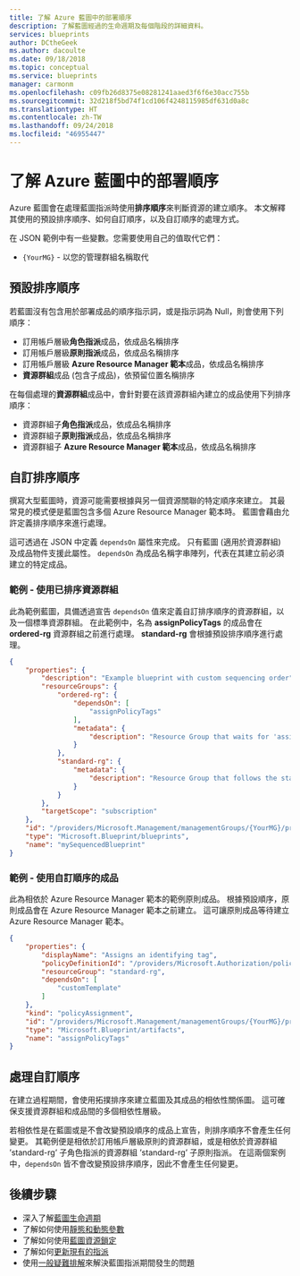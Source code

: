 ```yaml
---
title: 了解 Azure 藍圖中的部署順序
description: 了解藍圖經過的生命週期及每個階段的詳細資料。
services: blueprints
author: DCtheGeek
ms.author: dacoulte
ms.date: 09/18/2018
ms.topic: conceptual
ms.service: blueprints
manager: carmonm
ms.openlocfilehash: c09fb26d8375e08281241aaed3f6f6e30acc755b
ms.sourcegitcommit: 32d218f5bd74f1cd106f4248115985df631d0a8c
ms.translationtype: HT
ms.contentlocale: zh-TW
ms.lasthandoff: 09/24/2018
ms.locfileid: "46955447"
---
```

# <a name="understand-the-deployment-sequence-in-azure-blueprints"></a>了解 Azure 藍圖中的部署順序

Azure 藍圖會在處理藍圖指派時使用**排序順序**來判斷資源的建立順序。 本文解釋其使用的預設排序順序、如何自訂順序，以及自訂順序的處理方式。

在 JSON 範例中有一些變數。您需要使用自己的值取代它們：

- `{YourMG}` - 以您的管理群組名稱取代

## <a name="default-sequencing-order"></a>預設排序順序

若藍圖沒有包含用於部署成品的順序指示詞，或是指示詞為 Null，則會使用下列順序：

- 訂用帳戶層級**角色指派**成品，依成品名稱排序
- 訂用帳戶層級**原則指派**成品，依成品名稱排序
- 訂用帳戶層級 **Azure Resource Manager 範本**成品，依成品名稱排序
- **資源群組**成品 (包含子成品)，依預留位置名稱排序

在每個處理的**資源群組**成品中，會針對要在該資源群組內建立的成品使用下列排序順序：

- 資源群組子**角色指派**成品，依成品名稱排序
- 資源群組子**原則指派**成品，依成品名稱排序
- 資源群組子 **Azure Resource Manager 範本**成品，依成品名稱排序

## <a name="customizing-the-sequencing-order"></a>自訂排序順序

撰寫大型藍圖時，資源可能需要根據與另一個資源關聯的特定順序來建立。 其最常見的模式便是藍圖包含多個 Azure Resource Manager 範本時。 藍圖會藉由允許定義排序順序來進行處理。

這可透過在 JSON 中定義 `dependsOn` 屬性來完成。 只有藍圖 (適用於資源群組) 及成品物件支援此屬性。 `dependsOn` 為成品名稱字串陣列，代表在其建立前必須建立的特定成品。

### <a name="example---blueprint-with-ordered-resource-group"></a>範例 - 使用已排序資源群組

此為範例藍圖，具備透過宣告 `dependsOn` 值來定義自訂排序順序的資源群組，以及一個標準資源群組。 在此範例中，名為 **assignPolicyTags** 的成品會在 **ordered-rg** 資源群組之前進行處理。
**standard-rg** 會根據預設排序順序進行處理。

```json
{
    "properties": {
        "description": "Example blueprint with custom sequencing order",
        "resourceGroups": {
            "ordered-rg": {
                "dependsOn": [
                    "assignPolicyTags"
                ],
                "metadata": {
                    "description": "Resource Group that waits for 'assignPolicyTags' creation"
                }
            },
            "standard-rg": {
                "metadata": {
                    "description": "Resource Group that follows the standard sequence ordering"
                }
            }
        },
        "targetScope": "subscription"
    },
    "id": "/providers/Microsoft.Management/managementGroups/{YourMG}/providers/Microsoft.Blueprint/blueprints/mySequencedBlueprint",
    "type": "Microsoft.Blueprint/blueprints",
    "name": "mySequencedBlueprint"
}
```

### <a name="example---artifact-with-custom-order"></a>範例 - 使用自訂順序的成品

此為相依於 Azure Resource Manager 範本的範例原則成品。 根據預設順序，原則成品會在 Azure Resource Manager 範本之前建立。 這可讓原則成品等待建立 Azure Resource Manager 範本。

```json
{
    "properties": {
        "displayName": "Assigns an identifying tag",
        "policyDefinitionId": "/providers/Microsoft.Authorization/policyDefinitions/2a0e14a6-b0a6-4fab-991a-187a4f81c498",
        "resourceGroup": "standard-rg",
        "dependsOn": [
            "customTemplate"
        ]
    },
    "kind": "policyAssignment",
    "id": "/providers/Microsoft.Management/managementGroups/{YourMG}/providers/Microsoft.Blueprint/blueprints/mySequencedBlueprint/artifacts/assignPolicyTags",
    "type": "Microsoft.Blueprint/artifacts",
    "name": "assignPolicyTags"
}
```

## <a name="processing-the-customized-sequence"></a>處理自訂順序

在建立過程期間，會使用拓撲排序來建立藍圖及其成品的相依性關係圖。 這可確保支援資源群組和成品間的多個相依性層級。

若相依性是在藍圖或是不會改變預設順序的成品上宣告，則排序順序不會產生任何變更。 其範例便是相依於訂用帳戶層級原則的資源群組，或是相依於資源群組 ’standard-rg’ 子角色指派的資源群組 ’standard-rg’ 子原則指派。 在這兩個案例中，`dependsOn` 皆不會改變預設排序順序，因此不會產生任何變更。

## <a name="next-steps"></a>後續步驟

- 深入了解[藍圖生命週期](lifecycle.md)
- 了解如何使用[靜態和動態參數](parameters.md)
- 了解如何使用[藍圖資源鎖定](resource-locking.md)
- 了解如何[更新現有的指派](../how-to/update-existing-assignments.md)
- 使用[一般疑難排解](../troubleshoot/general.md)來解決藍圖指派期間發生的問題